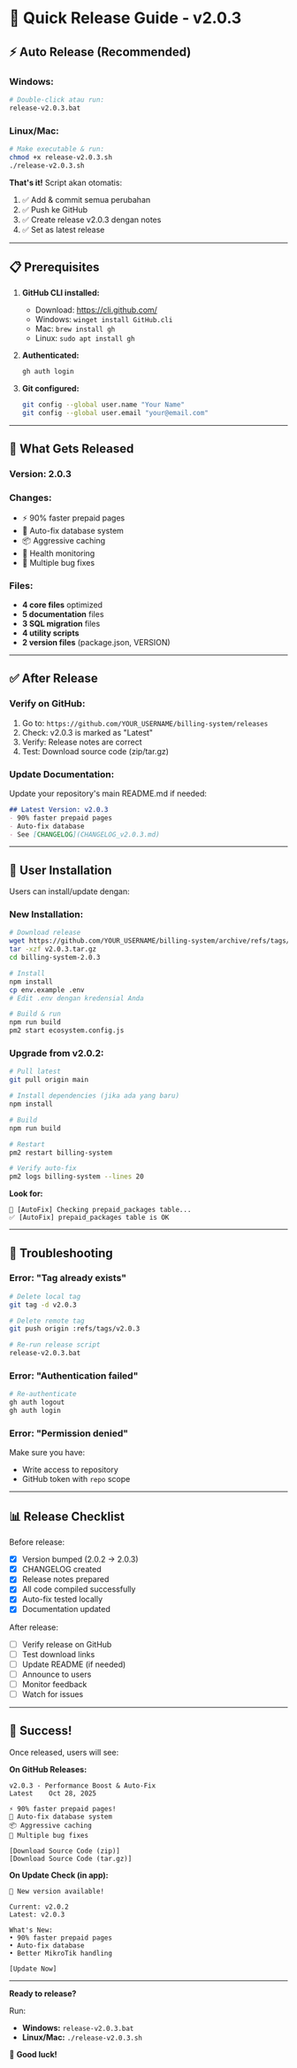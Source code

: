 # 🚀 Quick Release Guide - v2.0.3

## ⚡ Auto Release (Recommended)

### Windows:
```bash
# Double-click atau run:
release-v2.0.3.bat
```

### Linux/Mac:
```bash
# Make executable & run:
chmod +x release-v2.0.3.sh
./release-v2.0.3.sh
```

**That's it!** Script akan otomatis:
1. ✅ Add & commit semua perubahan
2. ✅ Push ke GitHub
3. ✅ Create release v2.0.3 dengan notes
4. ✅ Set as latest release

---

## 📋 Prerequisites

1. **GitHub CLI installed:**
   - Download: https://cli.github.com/
   - Windows: `winget install GitHub.cli`
   - Mac: `brew install gh`
   - Linux: `sudo apt install gh`

2. **Authenticated:**
   ```bash
   gh auth login
   ```

3. **Git configured:**
   ```bash
   git config --global user.name "Your Name"
   git config --global user.email "your@email.com"
   ```

---

## 🎯 What Gets Released

### Version: **2.0.3**

### Changes:
- ⚡ 90% faster prepaid pages
- 🔧 Auto-fix database system
- 📦 Aggressive caching
- 🏥 Health monitoring
- 🐛 Multiple bug fixes

### Files:
- **4 core files** optimized
- **5 documentation** files
- **3 SQL migration** files
- **4 utility scripts**
- **2 version files** (package.json, VERSION)

---

## ✅ After Release

### Verify on GitHub:
1. Go to: `https://github.com/YOUR_USERNAME/billing-system/releases`
2. Check: v2.0.3 is marked as "Latest"
3. Verify: Release notes are correct
4. Test: Download source code (zip/tar.gz)

### Update Documentation:
Update your repository's main README.md if needed:
```markdown
## Latest Version: v2.0.3
- 90% faster prepaid pages
- Auto-fix database
- See [CHANGELOG](CHANGELOG_v2.0.3.md)
```

---

## 👥 User Installation

Users can install/update dengan:

### New Installation:
```bash
# Download release
wget https://github.com/YOUR_USERNAME/billing-system/archive/refs/tags/v2.0.3.tar.gz
tar -xzf v2.0.3.tar.gz
cd billing-system-2.0.3

# Install
npm install
cp env.example .env
# Edit .env dengan kredensial Anda

# Build & run
npm run build
pm2 start ecosystem.config.js
```

### Upgrade from v2.0.2:
```bash
# Pull latest
git pull origin main

# Install dependencies (jika ada yang baru)
npm install

# Build
npm run build

# Restart
pm2 restart billing-system

# Verify auto-fix
pm2 logs billing-system --lines 20
```

**Look for:**
```
🔧 [AutoFix] Checking prepaid_packages table...
✅ [AutoFix] prepaid_packages table is OK
```

---

## 🐛 Troubleshooting

### Error: "Tag already exists"
```bash
# Delete local tag
git tag -d v2.0.3

# Delete remote tag
git push origin :refs/tags/v2.0.3

# Re-run release script
release-v2.0.3.bat
```

### Error: "Authentication failed"
```bash
# Re-authenticate
gh auth logout
gh auth login
```

### Error: "Permission denied"
Make sure you have:
- Write access to repository
- GitHub token with `repo` scope

---

## 📊 Release Checklist

Before release:
- [x] Version bumped (2.0.2 → 2.0.3)
- [x] CHANGELOG created
- [x] Release notes prepared
- [x] All code compiled successfully
- [x] Auto-fix tested locally
- [x] Documentation updated

After release:
- [ ] Verify release on GitHub
- [ ] Test download links
- [ ] Update README (if needed)
- [ ] Announce to users
- [ ] Monitor feedback
- [ ] Watch for issues

---

## 🎉 Success!

Once released, users will see:

**On GitHub Releases:**
```
v2.0.3 - Performance Boost & Auto-Fix
Latest    Oct 28, 2025

⚡ 90% faster prepaid pages!
🔧 Auto-fix database system
📦 Aggressive caching
🐛 Multiple bug fixes

[Download Source Code (zip)]
[Download Source Code (tar.gz)]
```

**On Update Check (in app):**
```
🎉 New version available!

Current: v2.0.2
Latest: v2.0.3

What's New:
• 90% faster prepaid pages
• Auto-fix database
• Better MikroTik handling

[Update Now]
```

---

**Ready to release?**

Run:
- **Windows:** `release-v2.0.3.bat`
- **Linux/Mac:** `./release-v2.0.3.sh`

🚀 **Good luck!**

